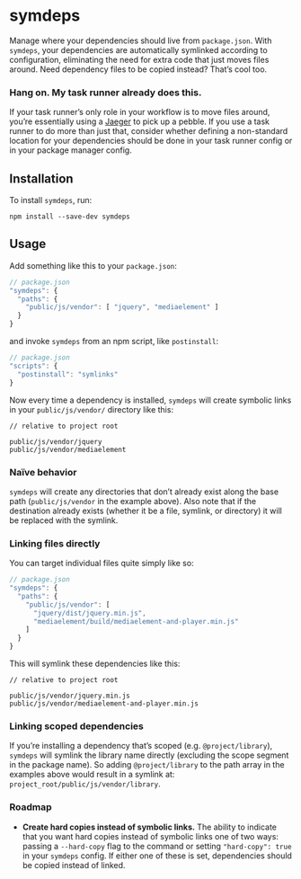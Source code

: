 # symdeps
Manage where your dependencies should live from `package.json`. With `symdeps`,
your dependencies are automatically symlinked according to configuration,
eliminating the need for extra code that just moves files around. Need
dependency files to be copied instead? That’s cool too.

### Hang on. My task runner already does this.
If your task runner’s only role in your workflow is to move files around, you’re
essentially using a [Jaeger](https://pacificrim.wikia.com/wiki/Jaeger "But when
you’re in a Jaeger, suddenly, you can fight the hurricane.") to pick up a
pebble. If you use a task runner to do more than just that, consider whether
defining a non-standard location for your dependencies should be done in your
task runner config or in your package manager config.

## Installation
To install `symdeps`, run:
```
npm install --save-dev symdeps
```

## Usage
Add something like this to your `package.json`:
```javascript
// package.json
"symdeps": {
  "paths": {
    "public/js/vendor": [ "jquery", "mediaelement" ]
  }
}
```

and invoke `symdeps` from an npm script, like `postinstall`:
```javascript
// package.json
"scripts": {
  "postinstall": "symlinks"
}
```

Now every time a dependency is installed, `symdeps` will create symbolic links
in your `public/js/vendor/` directory like this:
```
// relative to project root

public/js/vendor/jquery
public/js/vendor/mediaelement
```

### Naïve behavior
`symdeps` will create any directories that don’t already exist along the base
path (`public/js/vendor` in the example above). Also note that if the
destination already exists (whether it be a file, symlink, or directory) it
will be replaced with the symlink.

### Linking files directly
You can target individual files quite simply like so:
```javascript
// package.json
"symdeps": {
  "paths": {
    "public/js/vendor": [
      "jquery/dist/jquery.min.js",
      "mediaelement/build/mediaelement-and-player.min.js"
    ]
  }
}
```

This will symlink these dependencies like this:
```
// relative to project root

public/js/vendor/jquery.min.js
public/js/vendor/mediaelement-and-player.min.js
```

### Linking scoped dependencies
If you’re installing a dependency that’s scoped (e.g. `@project/library`),
`symdeps` will symlink the library name directly (excluding the scope segment
in the package name). So adding `@project/library` to the path array in the
examples above would result in a symlink at:
`project_root/public/js/vendor/library`.

### Roadmap
- **Create hard copies instead of symbolic links.** The ability to indicate
that you want hard copies instead of symbolic links one of two ways: passing a
`--hard-copy` flag to the command or setting `"hard-copy": true` in your
`symdeps` config. If either one of these is set, dependencies should be copied
instead of linked.
